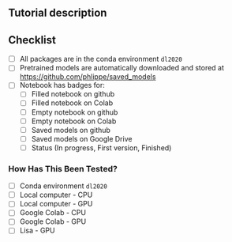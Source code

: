 ## Tutorial description
<!-- Describe the new tutorial you want to push to the repository -->
<!-- What topic is it dealing with? Which lecture is it relating to? -->


## Checklist
- [ ] All packages are in the conda environment `dl2020`
- [ ] Pretrained models are automatically downloaded and stored at https://github.com/phlippe/saved_models
- [ ] Notebook has badges for:
	- [ ] Filled notebook on github
	- [ ] Filled notebook on Colab
	- [ ] Empty notebook on github
	- [ ] Empty notebook on Colab
	- [ ] Saved models on github
	- [ ] Saved models on Google Drive
	- [ ] Status (In progress, First version, Finished)

### How Has This Been Tested?
<!-- Please describe in detail how you tested your changes. -->
<!-- Include details of your testing environment (local computer or Colab, CPU/GPU, conda env, etc.) -->
<!-- The following checklist might help -->
- [ ] Conda environment `dl2020`
- [ ] Local computer - CPU
- [ ] Local computer - GPU
- [ ] Google Colab - CPU
- [ ] Google Colab - GPU
- [ ] Lisa - GPU
